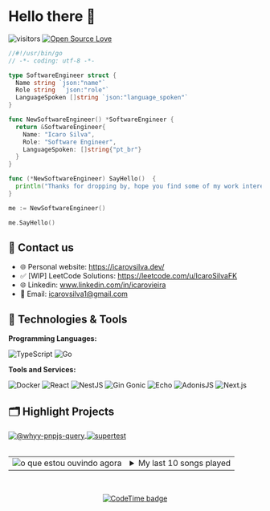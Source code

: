 # Hello there 👋

![visitors](https://visitor-badge.laobi.icu/badge?page_id=IcaroSilvaFK.IcaroSilvaFK)
[![Open Source Love](https://badges.frapsoft.com/os/v1/open-source.svg?v=102)](https://github.com/ellerbrock/open-source-badge/)

```go
//#!/usr/bin/go
// -*- coding: utf-8 -*-

type SoftwareEngineer struct {
  Name string `json:"name"`
  Role string  `json:"role"`
  LanguageSpoken []string `json:"language_spoken"`
}

func NewSoftwareEngineer() *SoftwareEngineer {
  return &SoftwareEngineer{
    Name: "Icaro Silva",
    Role: "Software Engineer",
    LanguageSpoken: []string{"pt_br"}
  }
}

func (*NewSoftwareEngineer) SayHello()  {
  println("Thanks for dropping by, hope you find some of my work interesting.")
}

me := NewSoftwareEngineer()

me.SayHello()
```
## 📝 Contact us

- :globe_with_meridians: Personal website: https://icarovsilva.dev/
- :white_check_mark: [WIP] LeetCode Solutions: https://leetcode.com/u/IcaroSilvaFK
- :globe_with_meridians: Linkedin: www.linkedin.com/in/icarovieira
- :email: Email: icarovsilva1@gmail.com
## 🔧 Technologies & Tools

**Programming Languages:**

![TypeScript](https://img.shields.io/badge/Code-TypeScript-informational?style=flat&logo=typescript&logoColor=white&color=6aa6f8)
![Go](https://img.shields.io/badge/Code-Go-informational?style=flat&logo=go&logoColor=white&color=6aa6f8)

**Tools and Services:**

![Docker](https://img.shields.io/badge/Tools-Docker-informational?style=flat&logo=docker&logoColor=white&color=6aa6f8)
![React](https://img.shields.io/badge/Tools-React-informational?style=flat&logo=react&logoColor=white&color=6aa6f8)
![NestJS](https://img.shields.io/badge/Tools-NestJS-informational?style=flat&logo=nestjs&logoColor=white&color=6aa6f8)
![Gin Gonic](https://img.shields.io/badge/Tools-Gin-informational?style=flat&logo=gin&logoColor=white&color=6aa6f8)
![Echo](https://img.shields.io/badge/Tools-Echo-informational?style=flat&logoColor=white&color=6aa6f8)
![AdonisJS](https://img.shields.io/badge/Tools-Adonisjs-informational?style=flat&logo=adonisjs&logoColor=white&color=6aa6f8)
![Next.js](https://img.shields.io/badge/Tools-Next.js-informational?style=flat&logo=nextdotjs&logoColor=white&color=6aa6f8)


## 🗂️ Highlight Projects

<a href="https://github.com/simple-icons/simple-icons/blob/master/slugs.md">
  <img align="center" src="https://github-readme-stats.vercel.app/api/pin/?username=IcaroSilvaFK&repo=-whyy-pnpjs-query&show_icons=true&line_height=27&title_color=6aa6f8&text_color=8a919a&icon_color=6aa6f8&bg_color=22272e" alt="@whyy-pnpjs-query" />
</a>

<a href="https://github.com/IcaroSilvaFK/supertest">
  <img align="center" src="https://github-readme-stats.vercel.app/api/pin/?username=IcaroSilvaFK&repo=supertest&show_icons=true&line_height=27&title_color=6aa6f8&text_color=8a919a&icon_color=6aa6f8&bg_color=22272e" alt="supertest" />
</a>
<br />
<br />

<table>
  <tr>
    <td>
      <img alt="o que estou ouvindo agora" src="https://github-readme-lastfm-stats.netlify.app/.netlify/functions/card?user=whyy__&theme=dark&show_scrobbles=true">
    </td>
    <td>
        <details>
    <summary>My last 10 songs played</summary>
    <a href="https://open.spotify.com/user/6751dda1-2e0f-4e2c-aea3-c7ce0ecf92f2" align="center">
    <img src="https://spotify-recently-played-readme.vercel.app/api?user=icarolgs&count=10" alt="my last 10 songs played"/>
    </a>
</details>
    </td>
  </tr>
</table>
  <br/>

<div align="center">
  
  [![CodeTime badge](https://img.shields.io/endpoint?style=social&url=https%3A%2F%2Fapi.codetime.dev%2Fshield%3Fid%3D16869%26project%3D%26in%3D0)](https://codetime.dev)

</div>
  
